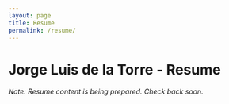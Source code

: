 ```yaml
---
layout: page
title: Resume
permalink: /resume/
---
```


# Jorge Luis de la Torre - Resume

<!-- Resume content will be populated here -->

*Note: Resume content is being prepared. Check back soon.*